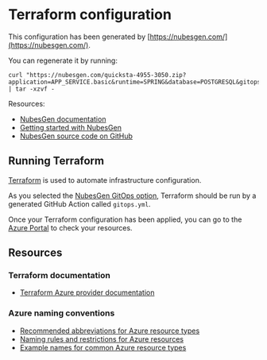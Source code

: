 # Terraform configuration

This configuration has been generated by [https://nubesgen.com/](https://nubesgen.com/).

You can regenerate it by running:

```
curl "https://nubesgen.com/quicksta-4955-3050.zip?application=APP_SERVICE.basic&runtime=SPRING&database=POSTGRESQL&gitops=true" | tar -xzvf -
```

Resources:
- [NubesGen documentation](https://github.com/microsoft/NubesGen/blob/main/docs/README.md)
- [Getting started with NubesGen](https://github.com/microsoft/NubesGen/blob/main/docs/getting-started.md)
- [NubesGen source code on GitHub](https://github.com/microsoft/NubesGen)

## Running Terraform

[Terraform](https://www.terraform.io/) is used to automate infrastructure configuration.

As you selected the [NubesGen GitOps option](https://github.com/microsoft/NubesGen/blob/main/docs/gitops-overview.md),
Terraform should be run by a generated GitHub Action called `gitops.yml`.

Once your Terraform configuration has been applied, you can go to the [Azure Portal](https://aka.ms/nubesgen-portal) to check your resources.

## Resources

### Terraform documentation

- [Terraform Azure provider documentation](https://registry.terraform.io/providers/hashicorp/azurerm/latest/docs)

### Azure naming conventions

- [Recommended abbreviations for Azure resource types](https://aka.ms/nubesgen-recommended-abbreviations)
- [Naming rules and restrictions for Azure resources](https://aka.ms/nubesgen-naming-rules)
- [Example names for common Azure resource types](https://aka.ms/nubesgen-caf-example-names)
